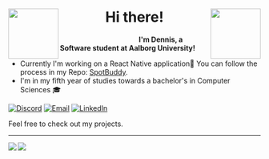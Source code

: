 <h1 align="center">
<img src="https://media3.giphy.com/media/QLjDyhP2G9vKtQgziv/giphy.gif" height="100" align="left" />
Hi there!
<img src="https://media2.giphy.com/media/wTnwd842YQwN2Ki3hY/giphy.gif?cid=790b7611da802879a171e68b339dd12a52127be2c7b974b7&rid=giphy.gif&ct=sf" height="100" align="right" />
</h1>


&nbsp;&nbsp;&nbsp;&nbsp;&nbsp;&nbsp;&nbsp;&nbsp;&nbsp;&nbsp;&nbsp;&nbsp;&nbsp;&nbsp;&nbsp;&nbsp;&nbsp;&nbsp;&nbsp;&nbsp;&nbsp;&nbsp;&nbsp;&nbsp;&nbsp;&nbsp;&nbsp;&nbsp;&nbsp;&nbsp;&nbsp;&nbsp;&nbsp;&nbsp;&nbsp;&nbsp;&nbsp;&nbsp;&nbsp;&nbsp;**I'm Dennis, a Software student at Aalborg University!**



- Currently I'm working on a React Native application:iphone: You can follow the process in my Repo: [SpotBuddy](https://github.com/denn4617/SpotBuddy).
- I'm in my fifth year of studies towards a bachelor's in Computer Sciences :mortar_board:

[![Discord](https://img.shields.io/badge/Discord-252422.svg?style=for-the-badge&logo=discord)](https://discordapp.com/users/352501722226098177/)
[![Email](https://img.shields.io/badge/Email-252422.svg?style=for-the-badge&logo=gmail)](mailto:dkilia19@student.aau.dk)
[![LinkedIn](https://img.shields.io/badge/LinkedIn-252422.svg?style=for-the-badge&logo=linkedin&logoColor=blue)](https://www.linkedin.com/in/dennis-kilic-2353441b4/)

Feel free to check out my projects.

<hr>

<img align="left" src="https://github-readme-stats.vercel.app/api?username=denn4617&count_private=true&include_all_commits=true&show_icons=true&hide_border=true&bg_color=0d1117&theme=gruvbox"/>

<img align="left" src="https://github-readme-stats.vercel.app/api/top-langs/?username=denn4617&layout=compact&card_width=250&hide_border=true&bg_color=0d1117&theme=gruvbox"/>
